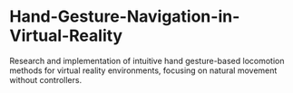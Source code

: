# Hand-Gesture-Navigation-in-Virtual-Reality
Research and implementation of intuitive hand gesture-based locomotion methods for virtual reality environments, focusing on natural movement without controllers.

